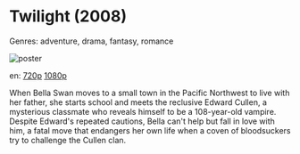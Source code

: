 # Twilight (2008)

Genres: adventure, drama, fantasy, romance

![poster](http://image.tmdb.org/t/p/w500/nlvPMLCdum7bkHKmDSMnNLGztmW.jpg)

en:
  [720p](magnet:?xt=urn:btih:7C8B63B7DA72B9A45F68AA2DE1F3ED49663DBA94&tr=udp://glotorrents.pw:6969/announce&tr=udp://tracker.opentrackr.org:1337/announce&tr=udp://torrent.gresille.org:80/announce&tr=udp://tracker.openbittorrent.com:80&tr=udp://tracker.coppersurfer.tk:6969&tr=udp://tracker.leechers-paradise.org:6969&tr=udp://p4p.arenabg.ch:1337&tr=udp://tracker.internetwarriors.net:1337)
  [1080p](magnet:?xt=urn:btih:E4EF339C1A0196733DE25A93B983250F47DFB3F5&tr=udp://glotorrents.pw:6969/announce&tr=udp://tracker.opentrackr.org:1337/announce&tr=udp://torrent.gresille.org:80/announce&tr=udp://tracker.openbittorrent.com:80&tr=udp://tracker.coppersurfer.tk:6969&tr=udp://tracker.leechers-paradise.org:6969&tr=udp://p4p.arenabg.ch:1337&tr=udp://tracker.internetwarriors.net:1337)
  


When Bella Swan moves to a small town in the Pacific Northwest to live with her father, she starts school and meets the reclusive Edward Cullen, a mysterious classmate who reveals himself to be a 108-year-old vampire. Despite Edward's repeated cautions, Bella can't help but fall in love with him, a fatal move that endangers her own life when a coven of bloodsuckers try to challenge the Cullen clan.